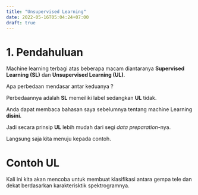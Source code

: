 ```yaml
---
title: "Unsupervised Learning"
date: 2022-05-16T05:04:24+07:00
draft: true
---
```


# 1. Pendahuluan

Machine learning terbagi atas beberapa macam diantaranya **Supervised Learning (SL)** dan **Unsupervised Learning (UL)**.

Apa perbedaan mendasar antar keduanya ?

Perbedaannya adalah **SL** memeiliki label sedangkan **UL** tidak.

Anda dapat membaca bahasan saya sebelumnya tentang machine Learning **disini**. 

Jadi secara prinsip **UL** lebih mudah dari segi *data preparation*-nya. 

Langsung saja kita menuju kepada contoh.

# Contoh UL

Kali ini kita akan mencoba untuk membuat klasifikasi antara gempa tele dan dekat berdasarkan karakterisktik spektrogramnya.
